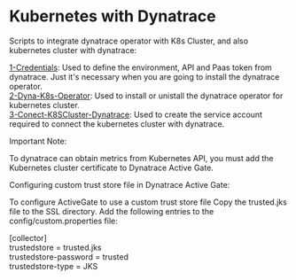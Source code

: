 # Kubernetes with Dynatrace
Scripts to integrate dynatrace operator with K8s Cluster, and also kubernetes cluster with dynatrace:

[1-Credentials](https://github.com/yul14nrc/k8sDynatrace/tree/master/1-Credentials): Used to define the environment, API and Paas token from dynatrace. Just it's necessary when you are going to install the dynatrace operator.  
[2-Dyna-K8s-Operator](https://github.com/yul14nrc/k8sDynatrace/tree/master/2-Dyna-K8s-Operator): Used to install or unistall the dynatrace operator for kubernetes cluster.  
[3-Conect-K8SCluster-Dynatrace](https://github.com/yul14nrc/k8sDynatrace/tree/master/3-Connect-K8SCluster-Dynatrace): Used to create the service account required to connect the kubernetes cluster with dynatrace.  

Important Note:

To dynatrace can obtain metrics from Kubernetes API, you must add the Kubernetes cluster certificate to Dynatrace Active Gate.

Configuring custom trust store file in Dynatrace Active Gate:

To configure ActiveGate to use a custom trust store file Copy the trusted.jks file to the SSL directory. Add the following entries to the config/custom.properties file:

[collector]  
trustedstore = trusted.jks  
trustedstore-password = trusted  
trustedstore-type = JKS  
